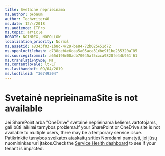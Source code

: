 ```yaml
---
title: Svetainė neprieinama
ms.author: pebaum
author: Techwriter40
ms.date: 12/4/2018
ms.audience: ITPro
ms.topic: article
ROBOTS: NOINDEX, NOFOLLOW
localization_priority: Normal
ms.assetid: a8343f03-1b8c-4c29-be84-72b025e51d72
ms.openlocfilehash: c738ceb8e6caa5a05aca31dbe9f1be235320a785
ms.sourcegitcommit: a65d196d00adb70045af5caca9828fe44b951f61
ms.translationtype: MT
ms.contentlocale: lt-LT
ms.lasthandoff: 09/04/2019
ms.locfileid: "36749304"
---
```

# <a name="site-is-not-available"></a><span data-ttu-id="2769b-102">Svetainė neprieinama</span><span class="sxs-lookup"><span data-stu-id="2769b-102">Site is not available</span></span>

<span data-ttu-id="2769b-103">Jei SharePoint arba "OneDrive" svetainė neprieinama keliems vartotojams, gali būti laikinai tarnybos problema.</span><span class="sxs-lookup"><span data-stu-id="2769b-103">If your SharePoint or OneDrive site is not available to multiple users, there may be a temporary service issue.</span></span> <span data-ttu-id="2769b-104">Patikrinkite [tarnybos sveikatos ataskaitų srities](https://admin.microsoft.com/AdminPortal/Home#/servicehealth) Norėdami pamatyti, jei jūsų nuomininkas turi įtakos.</span><span class="sxs-lookup"><span data-stu-id="2769b-104">Check the [Service Health dashboard](https://admin.microsoft.com/AdminPortal/Home#/servicehealth) to see if your tenant is impacted.</span></span> 
  

